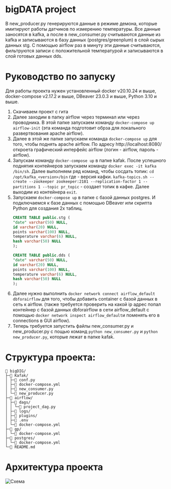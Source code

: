 # bigDATA project

В new_producer.py генерируются данные в режиме демона, которые имитируют работы датчиков по измерению температуры. Все данные заносятся в kafka, а после в new_consumer.py считываются данные из kafka и записываются в базу данных (postgres/greenplum) в слой сырых данных stg. С помощью airflow раз в минуту эти данные считываются, фильтруются записи с положительной температурой и записываются в слой готовых данных dds.  

# Руководство по запуску
Для работы проекта нужен установленный docker v20.10.24 и выше, docker-compose v2.17.2 и выше, DBeaver 23.0.3 и выше, Python 3.10 и выше.
1. Скачиваем проект с гита 
2. Далее заходим в папку airflow через терминал или через проводника. В этой папке запускаем команду ```docker-compose up airflow-init``` (эта команда подготовит обрза для локального развертвования apache airflow).
3. Далее в этой же папке запускаем команда ```docker-compose up``` для того, чтобы поднять apache airflow. По адресу http://localhost:8080/ откроета графический интерфейс airflow (логин - airflow, пароль - airflow). 
4. Запускам команду ```docker-compose up``` в папке kafak. После успешного поднятия контейнеров запускаем команду ```docker exec -it kafka /bin/sh```. 
Далее выполняем ряд команд, чтобы сосдать топик: ```cd /opt/kafka_<version>/bin``` где <version> - версия кафки. 
```kafka-topics.sh --create --zookeeper zookeeper:2181 --replication-factor 1 --partitions 1 --topic pr_topic``` - создает топик в кафке. Далее выходим из контейнера ```exit```.
5. Запускаем ```docker-compose up``` в папке с базой данных postgres. И подключаемся к базе данных с помощью DBeaver или скрипта Python для создания 2х таблиц. 
    ```SQL 
    CREATE TABLE public.stg (
	"date" varchar(50) NULL,
	id varchar(20) NULL,
	points varchar(100) NULL,
	temperature varchar(6) NULL,
	hash varchar(50) NULL
    );

    CREATE TABLE public.dds (
	"date" varchar(50) NULL,
	id varchar(20) NULL,
	points varchar(100) NULL,
	temperature varchar(6) NULL,
	hash varchar(50) NULL
    );
    ```
6. Далее нужно выполнить ```docker network connect airflow_default dbforairflow``` для того, чтобы добавить container с базой данных в сеть к airflow. (также требуется проверить на какой ip адрес попал контейнер с базой данных dbforairflow в сети airflow_default с помощью ```docker network inspect airflow_default```и поменять его в connections в GUI airflow).
7. Теперь требуется запустить файлы new_consumer.py и new_producer.py c пощью команд ```python new_consumer.py``` и ```python new_producer.py```, которые лежат в папке kafak. 

# Структура проекта:
    📁 bigDIG/
    ├─📁 Kafak/
    │ ├─📄 conf.py
    │ ├─📄 docker-compose.yml
    │ ├─📄 new_consumer.py
    │ └─📄 new_producer.py
    ├─📁 airflow/
    │ ├─📁 dags/
    │ │ └─📄 project_dag.py
    │ ├─📁 logs/
    │ ├─📁 plugins/
    │ ├─📄 .env
    │ └─📄 docker-compose.yml
    ├─📁 gp/
    │ └─📄 docker-compose.yml
    ├─📁 postgres/
    │ └─📄 docker-compose.yml
    └─📄 README.md

# Архитектура проекта
![Схема](https://github.com/BlackP8/bigDIG/blob/main/ар.jpg)
